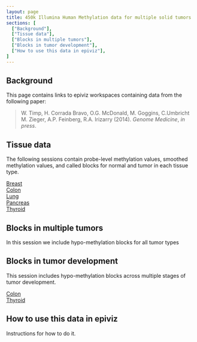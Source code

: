 ```yaml
---
layout: page
title: 450k Illumina Human Methylation data for multiple solid tumors
sections: [
  ["Background"],
  ["Tissue data"],
  ["Blocks in multiple tumors"],
  ["Blocks in tumor development"],
  ["How to use this data in epiviz"],
]
---
```


## Background

This page contains links to epiviz workspaces containing data from
the following paper:

> W. Timp, H. Corrada Bravo, O.G. McDonald, M. Goggins, C.Umbricht
> M. Zieger, A.P. Feinberg, R.A. Irizarry (2014). *Genome Medicine*,
> *in press*.

## Tissue data

The following sessions contain probe-level methylation values,
smoothed methylation values, and called blocks for normal
and tumor in each tissue type.

[Breast](http://epiviz.cbcb.umd.edu/?ws=...)  
[Colon](http://epiviz.cbcb.umd.edu/?ws=...)  
[Lung](http://epiviz.cbcb.umd.edu/?ws=...)  
[Pancreas](http://epiviz.cbcb.umd.edu/?ws=...)  
[Thyroid](http://epiviz.cbcb.umd.edu/?ws=...)  

## Blocks in multiple tumors

In this session we include hypo-methylation blocks for all tumor types

[](http://epiviz.cbcb.umd.edu/?ws=...)

## Blocks in tumor development

This session includes hypo-methylation blocks across multiple 
stages of tumor development.

[Colon](http://epiviz.cbcb.umd.edu/?ws=...)  
[Thyroid](http://epiviz.cbcb.umd.edu/?ws=...)  

## How to use this data in epiviz

Instructions for how to do it.
